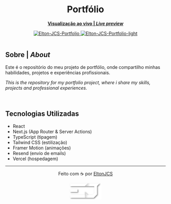 <div align="center">
  <h1><b>Portfólio</b></h1>
  <a href="https://eltonjcs.vercel.app">
    <p><b>Visualização ao vivo | <i>Live preview</i></b></p>
    <img src="https://i.ibb.co/fCpTSs9/Elton-JCS-Portfolio.png" alt="Elton-JCS-Portfolio">
    <img src="https://i.ibb.co/WKMJkKb/Elton-JCS-Portfolio-light.png" alt="Elton-JCS-Portfolio-light">
  </a>
</div>

<br>

## Sobre | <i>About</i>
<p>Este é o repositório do meu projeto de portfólio, onde compartilho minhas habilidades, projetos e experiências profissionais.</p>
<p><i>This is the repository for my portfolio project, where i share my skills, projects and professional experiences.</i></p>

<br>

## Tecnologias Utilizadas

- React
- Next.js (App Router & Server Actions)
- TypeScript (tipagem)
- Tailwind CSS (estilização)
- Framer Motion (animações)
- Resend (envio de emails)
- Vercel (hospedagem)

<hr>
<p align="center">Feito com ☕ por <a href="https://github.com/eltonjcs">EltonJCS</a></p>
<div align="center"><a href="https://github.com/eltonjcs"><img src="https://raw.githubusercontent.com/EltonJCS/assets/main/SVGs/Logos/EJCS/EJ_Light%202.svg" alt="EltonJCS" width="100px"></a></div>
